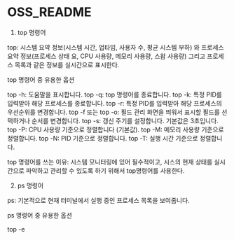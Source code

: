 # OSS_README

1. top 명령어


top: 시스템 요약 정보(시스템 시간, 업타임, 사용자 수, 평균 시스템 부하) 와 프로세스 요약 정보(프로세스 상태 요, CPU 사용량, 메모리 사용량, 스왑 사용량) 그리고 프로세스 목록과 같은 정보를 실시간으로 표시한다.

top 명령어 중 유용한 옵션
>>
top -h: 도움말을 표시합니다.
top -q: top 명령어를 종료합니다.
top -k: 특정 PID를 입력받아 해당 프로세스를 종료합니다.
top -r: 특정 PID를 입력받아 해당 프로세스의 우선순위를 변경합니다.
top -f 또는 top -o: 필드 관리 화면을 띄워서 표시할 필드를 선택하거나 순서를 변경합니다.
top -s: 갱신 주기를 설정합니다. 기본값은 3초입니다.
top -P: CPU 사용량 기준으로 정렬합니다 (기본값).
top -M: 메모리 사용량 기준으로 정렬합니다.
top -N: PID 기준으로 정렬합니다.
top -T: 실행 시간 기준으로 정렬합니다.

top 명령어를 쓰는 이유: 시스템 모니터링에 있어 필수적이고, 시스의 현재 상태를 실시간으로 파악하고 관리할 수 있도록 하기 위해서 top명령어를 사용한다.



2. ps 명령어

ps: 기본적으로 현재 터미널에서 실행 중인 프로세스 목록을 보여줍니다.

ps 명령어 중 유용한 옵션
>>
top -e
